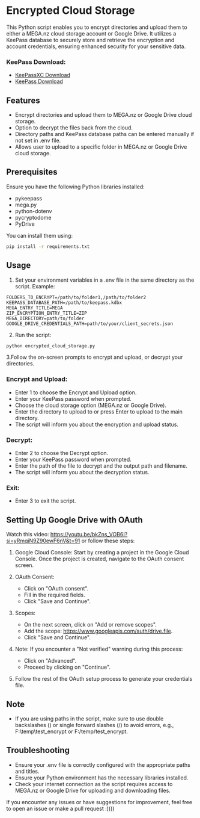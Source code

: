 # Encrypted Cloud Storage

This Python script enables you to encrypt directories and upload them to either a MEGA.nz cloud storage account or Google Drive. It utilizes a KeePass database to securely store and retrieve the encryption and account credentials, ensuring enhanced security for your sensitive data.

### KeePass Download:
- [KeePassXC Download](https://keepassxc.org/download/)
- [KeePass Download](https://keepass.info/download.html)

## Features

- Encrypt directories and upload them to MEGA.nz or Google Drive cloud storage.
- Option to decrypt the files back from the cloud.
- Directory paths and KeePass database paths can be entered manually if not set in .env file.
- Allows user to upload to a specific folder in MEGA.nz or Google Drive cloud storage.

## Prerequisites

Ensure you have the following Python libraries installed:

- pykeepass 
- mega.py 
- python-dotenv
- pycryptodome
- PyDrive

You can install them using:

```bash
pip install -r requirements.txt
```

## Usage

1. Set your environment variables in a .env file in the same directory as the script. Example:

```plaintext
FOLDERS_TO_ENCRYPT=/path/to/folder1,/path/to/folder2
KEEPASS_DATABASE_PATH=/path/to/keepass.kdbx
MEGA_ENTRY_TITLE=MEGA
ZIP_ENCRYPTION_ENTRY_TITLE=ZIP
MEGA_DIRECTORY=path/to/folder
GOOGLE_DRIVE_CREDENTIALS_PATH=path/to/your/client_secrets.json
```

2. Run the script:

```bash
python encrypted_cloud_storage.py
```

3.Follow the on-screen prompts to encrypt and upload, or decrypt your directories.

### Encrypt and Upload:

- Enter 1 to choose the Encrypt and Upload option.
- Enter your KeePass password when prompted.
- Choose the cloud storage option (MEGA.nz or Google Drive).
- Enter the directory to upload to or press Enter to upload to the main directory.
- The script will inform you about the encryption and upload status.

### Decrypt:

- Enter 2 to choose the Decrypt option.
- Enter your KeePass password when prompted.
- Enter the path of the file to decrypt and the output path and filename.
- The script will inform you about the decryption status.

### Exit:

- Enter 3 to exit the script.

## Setting Up Google Drive with OAuth

Watch this video: https://youtu.be/bkZns_VOB6I?si=yRmqiN9Z90ewF6nV&t=91
or follow these steps:

1. Google Cloud Console: Start by creating a project in the Google Cloud Console. Once the project is created, navigate to the OAuth consent screen.

2. OAuth Consent:
    - Click on "OAuth consent".
    - Fill in the required fields.
    - Click "Save and Continue".

3. Scopes:
    - On the next screen, click on "Add or remove scopes".
    - Add the scope: https://www.googleapis.com/auth/drive.file.
    - Click "Save and Continue".

4. Note: If you encounter a "Not verified" warning during this process:
    - Click on "Advanced".
    - Proceed by clicking on "Continue".

5. Follow the rest of the OAuth setup process to generate your credentials file.

## Note

- If you are using paths in the script, make sure to use double backslashes (\) or single forward slashes (/) to avoid errors, e.g., F:\temp\test_encrypt or F:/temp/test_encrypt.

## Troubleshooting

- Ensure your .env file is correctly configured with the appropriate paths and titles.
- Ensure your Python environment has the necessary libraries installed.
- Check your internet connection as the script requires access to MEGA.nz or Google Drive for uploading and downloading files.

If you encounter any issues or have suggestions for improvement, feel free to open an issue or make a pull request :))))
